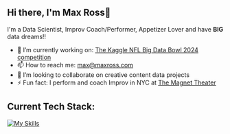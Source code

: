 ## Hi there, I'm Max Ross👋

I'm a Data Scientist, Improv Coach/Performer, Appetizer Lover and have **BIG** data dreams!!

- 🔭 I’m currently working on: [The Kaggle NFL Big Data Bowl 2024 competition](https://github.com/ImMaxRoss/Kaggle_NFL_bowl2024)
- 📫 How to reach me: max@maxross.com
- 👯 I’m looking to collaborate on creative content data projects
- ⚡ Fun fact: I perform and coach Improv in NYC at [The Magnet Theater](https://magnettheater.com/)

## Current Tech Stack:

[![My Skills](https://skillicons.dev/icons?i=py,sqlite,vscode,github,bash&perline=5)](https://skillicons.dev)
